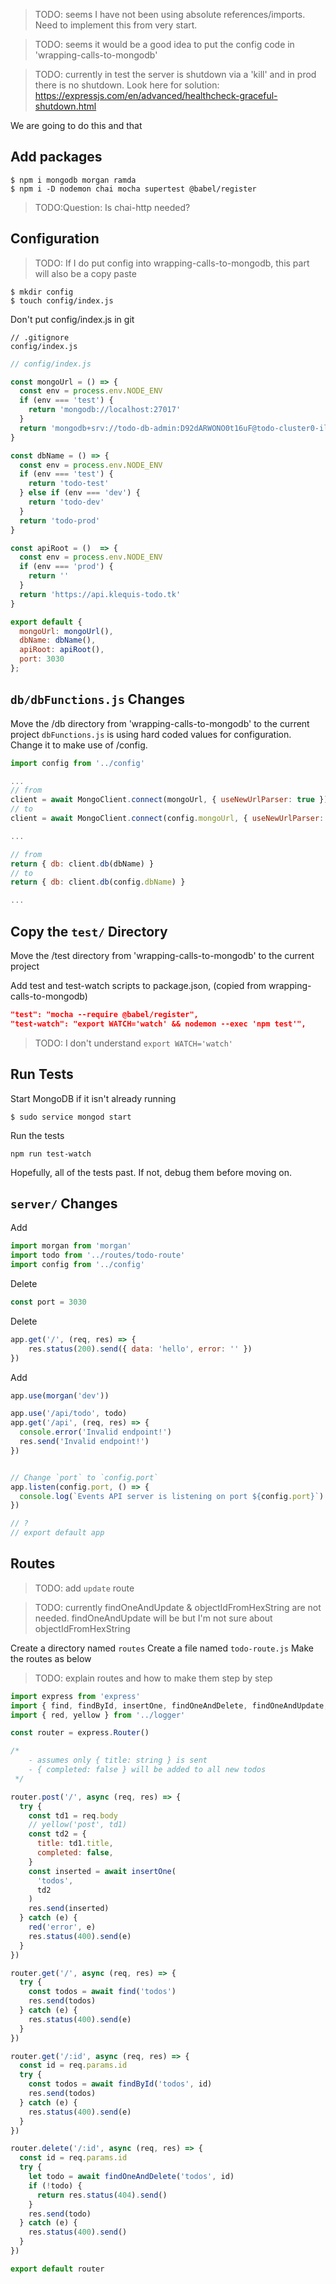 > TODO: seems I have not been using absolute references/imports. Need to implement this from very start.

> TODO: seems it would be a good idea to put the config code in 'wrapping-calls-to-mongodb'

> TODO: currently in test the server is shutdown via a 'kill' and in prod there is no shutdown. Look here for solution: https://expressjs.com/en/advanced/healthcheck-graceful-shutdown.html


We are going to do this and that

## Add packages

```console
$ npm i mongodb morgan ramda
$ npm i -D nodemon chai mocha supertest @babel/register
```

> TODO:Question: Is chai-http needed?



## Configuration

> TODO: If I do put config into wrapping-calls-to-mongodb, this part will also be a copy paste

```console
$ mkdir config
$ touch config/index.js
```

Don't put config/index.js in git
```
// .gitignore
config/index.js
```

```js
// config/index.js

const mongoUrl = () => {
  const env = process.env.NODE_ENV
  if (env === 'test') {
    return 'mongodb://localhost:27017'
  }
  return 'mongodb+srv://todo-db-admin:D92dARWONO0t16uF@todo-cluster0-ilc7v.mongodb.net/test?retryWrites=true'
}

const dbName = () => {
  const env = process.env.NODE_ENV
  if (env === 'test') {
    return 'todo-test'
  } else if (env === 'dev') {
    return 'todo-dev'
  }
  return 'todo-prod'
}

const apiRoot = ()  => {
  const env = process.env.NODE_ENV
  if (env === 'prod') {
    return ''
  }
  return 'https://api.klequis-todo.tk'
}

export default {
  mongoUrl: mongoUrl(),
  dbName: dbName(),
  apiRoot: apiRoot(),
  port: 3030
};

```

## `db/dbFunctions.js` Changes
Move the /db directory from 'wrapping-calls-to-mongodb' to the current project
`dbFunctions.js` is using hard coded values for configuration. Change it to make use of /config.

```js
import config from '../config'

...
// from
client = await MongoClient.connect(mongoUrl, { useNewUrlParser: true })
// to
client = await MongoClient.connect(config.mongoUrl, { useNewUrlParser: true })

...

// from
return { db: client.db(dbName) }
// to
return { db: client.db(config.dbName) }

...
```

## Copy the `test/` Directory

Move the /test directory from 'wrapping-calls-to-mongodb' to the current project

Add test and test-watch scripts to package.json, (copied from wrapping-calls-to-mongodb)
```json
"test": "mocha --require @babel/register",
"test-watch": "export WATCH='watch' && nodemon --exec 'npm test'",
```

> TODO: I don't understand `export WATCH='watch'`


## Run Tests
Start MongoDB if it isn't already running
```console
$ sudo service mongod start
```

Run the tests
```console
npm run test-watch
```

Hopefully, all of the tests past. If not, debug them before moving on.


## `server/` Changes

Add
```js
import morgan from 'morgan'
import todo from '../routes/todo-route'
import config from '../config'
```

Delete
```js
const port = 3030
```

Delete
```js
app.get('/', (req, res) => {
    res.status(200).send({ data: 'hello', error: '' })
})
```

Add
```js
app.use(morgan('dev'))

app.use('/api/todo', todo)
app.get('/api', (req, res) => {
  console.error('Invalid endpoint!')
  res.send('Invalid endpoint!')
})


// Change `port` to `config.port`
app.listen(config.port, () => {
  console.log(`Events API server is listening on port ${config.port}`)
})

// ?
// export default app
```

## Routes

> TODO: add `update` route

> TODO: currently findOneAndUpdate & objectIdFromHexString are not needed. findOneAndUpdate will be but I'm not sure about objectIdFromHexString

Create a directory named `routes`
Create a file named `todo-route.js`
Make the routes as below

> TODO: explain routes and how to make them step by step

```js
import express from 'express'
import { find, findById, insertOne, findOneAndDelete, findOneAndUpdate, objectIdFromHexString } from '../db'
import { red, yellow } from '../logger'

const router = express.Router()

/*
    - assumes only { title: string } is sent
    - { completed: false } will be added to all new todos
 */

router.post('/', async (req, res) => {
  try {
    const td1 = req.body
    // yellow('post', td1)
    const td2 = {
      title: td1.title,
      completed: false,
    }
    const inserted = await insertOne(
      'todos',
      td2
    )
    res.send(inserted)
  } catch (e) {
    red('error', e)
    res.status(400).send(e)
  }
})

router.get('/', async (req, res) => {
  try {
    const todos = await find('todos')
    res.send(todos)
  } catch (e) {
    res.status(400).send(e)
  }
})

router.get('/:id', async (req, res) => {
  const id = req.params.id
  try {
    const todos = await findById('todos', id)
    res.send(todos)
  } catch (e) {
    res.status(400).send(e)
  }
})

router.delete('/:id', async (req, res) => {
  const id = req.params.id
  try {
    let todo = await findOneAndDelete('todos', id)
    if (!todo) {
      return res.status(404).send()
    }
    res.send(todo)
  } catch (e) {
    res.status(400).send()
  }
})

export default router

```
